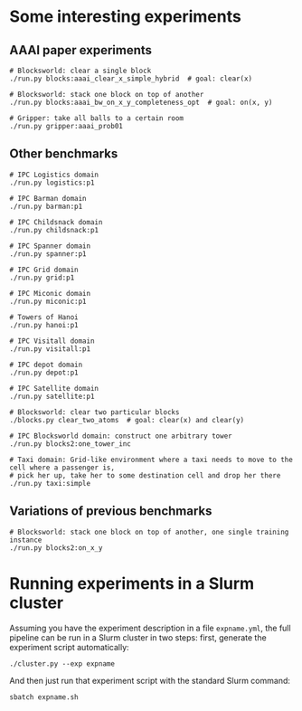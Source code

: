 

# Some interesting experiments


## AAAI paper experiments

    # Blocksworld: clear a single block
    ./run.py blocks:aaai_clear_x_simple_hybrid  # goal: clear(x)
    
    # Blocksworld: stack one block on top of another
    ./run.py blocks:aaai_bw_on_x_y_completeness_opt  # goal: on(x, y)

    # Gripper: take all balls to a certain room
    ./run.py gripper:aaai_prob01


## Other benchmarks

    # IPC Logistics domain
    ./run.py logistics:p1
    
    # IPC Barman domain
    ./run.py barman:p1
    
    # IPC Childsnack domain
    ./run.py childsnack:p1

    # IPC Spanner domain
    ./run.py spanner:p1
    
    # IPC Grid domain
    ./run.py grid:p1

    # IPC Miconic domain
    ./run.py miconic:p1
    
    # Towers of Hanoi
    ./run.py hanoi:p1
    
    # IPC Visitall domain
    ./run.py visitall:p1
    
    # IPC depot domain
    ./run.py depot:p1
    
    # IPC Satellite domain
    ./run.py satellite:p1
    
    # Blocksworld: clear two particular blocks
    ./blocks.py clear_two_atoms  # goal: clear(x) and clear(y)
    
    # IPC Blocksworld domain: construct one arbitrary tower
    ./run.py blocks2:one_tower_inc

    # Taxi domain: Grid-like environment where a taxi needs to move to the cell where a passenger is,
    # pick her up, take her to some destination cell and drop her there
    ./run.py taxi:simple

## Variations of previous benchmarks

    # Blocksworld: stack one block on top of another, one single training instance
    ./run.py blocks2:on_x_y


# Running experiments in a Slurm cluster

Assuming you have the experiment description in a file `expname.yml`, the full pipeline can be run in
a Slurm cluster in two steps: first, generate the experiment script automatically:

    ./cluster.py --exp expname

And then just run that experiment script with the standard Slurm command: 

    sbatch expname.sh
